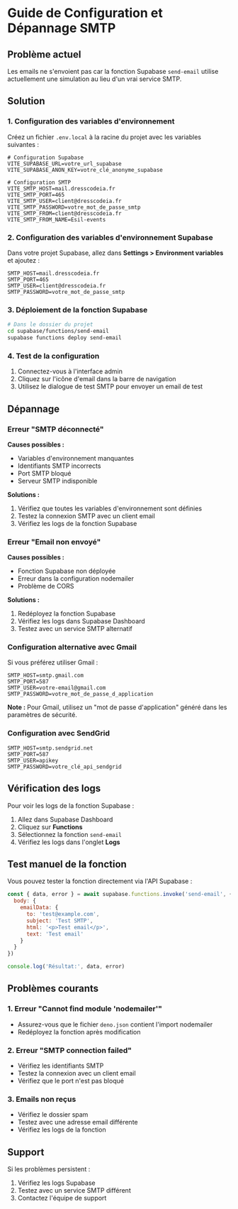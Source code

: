 # Guide de Configuration et Dépannage SMTP

## Problème actuel
Les emails ne s'envoient pas car la fonction Supabase `send-email` utilise actuellement une simulation au lieu d'un vrai service SMTP.

## Solution

### 1. Configuration des variables d'environnement

Créez un fichier `.env.local` à la racine du projet avec les variables suivantes :

```env
# Configuration Supabase
VITE_SUPABASE_URL=votre_url_supabase
VITE_SUPABASE_ANON_KEY=votre_clé_anonyme_supabase

# Configuration SMTP
VITE_SMTP_HOST=mail.dresscodeia.fr
VITE_SMTP_PORT=465
VITE_SMTP_USER=client@dresscodeia.fr
VITE_SMTP_PASSWORD=votre_mot_de_passe_smtp
VITE_SMTP_FROM=client@dresscodeia.fr
VITE_SMTP_FROM_NAME=Esil-events
```

### 2. Configuration des variables d'environnement Supabase

Dans votre projet Supabase, allez dans **Settings > Environment variables** et ajoutez :

```env
SMTP_HOST=mail.dresscodeia.fr
SMTP_PORT=465
SMTP_USER=client@dresscodeia.fr
SMTP_PASSWORD=votre_mot_de_passe_smtp
```

### 3. Déploiement de la fonction Supabase

```bash
# Dans le dossier du projet
cd supabase/functions/send-email
supabase functions deploy send-email
```

### 4. Test de la configuration

1. Connectez-vous à l'interface admin
2. Cliquez sur l'icône d'email dans la barre de navigation
3. Utilisez le dialogue de test SMTP pour envoyer un email de test

## Dépannage

### Erreur "SMTP déconnecté"

**Causes possibles :**
- Variables d'environnement manquantes
- Identifiants SMTP incorrects
- Port SMTP bloqué
- Serveur SMTP indisponible

**Solutions :**
1. Vérifiez que toutes les variables d'environnement sont définies
2. Testez la connexion SMTP avec un client email
3. Vérifiez les logs de la fonction Supabase

### Erreur "Email non envoyé"

**Causes possibles :**
- Fonction Supabase non déployée
- Erreur dans la configuration nodemailer
- Problème de CORS

**Solutions :**
1. Redéployez la fonction Supabase
2. Vérifiez les logs dans Supabase Dashboard
3. Testez avec un service SMTP alternatif

### Configuration alternative avec Gmail

Si vous préférez utiliser Gmail :

```env
SMTP_HOST=smtp.gmail.com
SMTP_PORT=587
SMTP_USER=votre-email@gmail.com
SMTP_PASSWORD=votre_mot_de_passe_d_application
```

**Note :** Pour Gmail, utilisez un "mot de passe d'application" généré dans les paramètres de sécurité.

### Configuration avec SendGrid

```env
SMTP_HOST=smtp.sendgrid.net
SMTP_PORT=587
SMTP_USER=apikey
SMTP_PASSWORD=votre_clé_api_sendgrid
```

## Vérification des logs

Pour voir les logs de la fonction Supabase :

1. Allez dans Supabase Dashboard
2. Cliquez sur **Functions**
3. Sélectionnez la fonction `send-email`
4. Vérifiez les logs dans l'onglet **Logs**

## Test manuel de la fonction

Vous pouvez tester la fonction directement via l'API Supabase :

```javascript
const { data, error } = await supabase.functions.invoke('send-email', {
  body: {
    emailData: {
      to: 'test@example.com',
      subject: 'Test SMTP',
      html: '<p>Test email</p>',
      text: 'Test email'
    }
  }
})

console.log('Résultat:', data, error)
```

## Problèmes courants

### 1. Erreur "Cannot find module 'nodemailer'"
- Assurez-vous que le fichier `deno.json` contient l'import nodemailer
- Redéployez la fonction après modification

### 2. Erreur "SMTP connection failed"
- Vérifiez les identifiants SMTP
- Testez la connexion avec un client email
- Vérifiez que le port n'est pas bloqué

### 3. Emails non reçus
- Vérifiez le dossier spam
- Testez avec une adresse email différente
- Vérifiez les logs de la fonction

## Support

Si les problèmes persistent :
1. Vérifiez les logs Supabase
2. Testez avec un service SMTP différent
3. Contactez l'équipe de support 